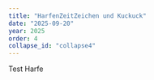 ```yaml
---
title: "HarfenZeitZeichen und Kuckuck"
date: "2025-09-20"
year: 2025
order: 4
collapse_id: "collapse4"
---
```


Test Harfe